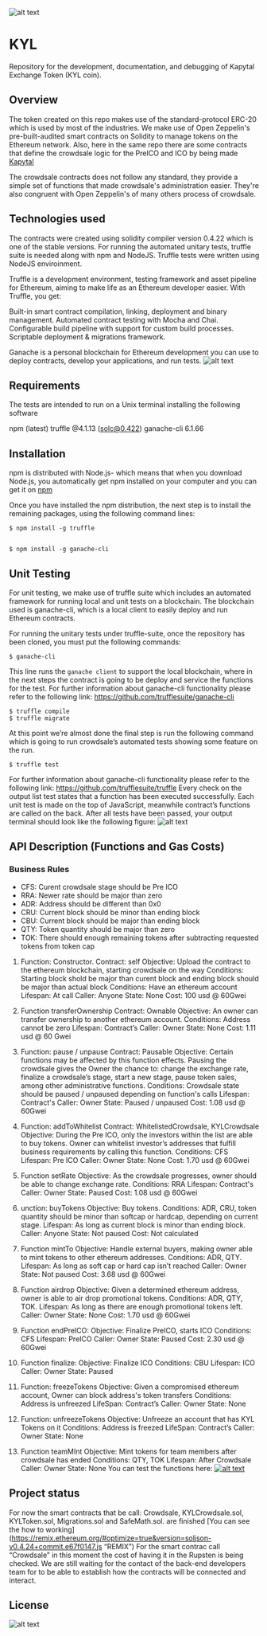 ![alt text](https://github.com/Kapytal-io/KYL/blob/master/images/portada.png)
# KYL
Repository for the development, documentation, and debugging of Kapytal Exchange Token (KYL coin).

## Overview
The token created on this repo makes use of the standard-protocol ERC-20 which is used by most of the industries. We make use of Open Zeppelin's pre-built-audited smart contracts on Solidity to manage tokens on the Ethereum network. Also, here in the same repo there are some contracts that define the crowdsale logic for the PreICO and ICO by being made [Kapytal](http://kapytal.io)

The crowdsale contracts does not follow any standard, they provide a simple set of functions that made crowdsale's administration easier. They're also congruent with Open Zeppelin's of many others process of crowdsale.

## Technologies used
The contracts were created using solidity compiler version 0.4.22 which is one of the stable versions. 
For running the automated unitary tests, truffle suite is needed along with npm and NodeJS.
Truffle tests were written using NodeJS enviroinment.

Truffle is a development environment, testing framework and asset pipeline for Ethereum, aiming to make life as an Ethereum developer easier. With Truffle, you get:

Built-in smart contract compilation, linking, deployment and binary management.
Automated contract testing with Mocha and Chai.
Configurable build pipeline with support for custom build processes.
Scriptable deployment & migrations framework.

Ganache is a personal blockchain for Ethereum development you can use to deploy contracts, develop your applications, and run tests.
![alt text](https://github.com/Kapytal-io/KYL/blob/master/images/truffle.png)

## Requirements
The tests are intended to run on a Unix terminal installing the following software

npm (latest)
truffle @4.1.13 (solc@0.422)
ganache-cli  6.1.66

## Installation
npm is distributed with Node.js- which means that when you download Node.js, you automatically get npm installed on your computer and you can get it on [npm](https://www.npmjs.com/package/npm)

Once you have installed the npm distribution, the next step is to install the remaining packages, using the following command lines:



```
$ npm install -g truffle


$ npm install -g ganache-cli
```


## Unit Testing
For unit testing, we make use of truffle suite which includes an automated framework for running local and unit tests on a blockchain. The blockchain used is ganache-cli, which is a local client to easily deploy and run Ethereum contracts.

For running the unitary tests under truffle-suite, once the repository has been cloned, you must put the following commands:
```
$ ganache-cli
```
This line runs the `ganache client` to support the local blockchain, where in the next steps the contract is going to be deploy and service the functions for the test.
For further information about ganache-cli functionality please refer to the following link: https://github.com/trufflesuite/ganache-cli

```
$ truffle compile
$ truffle migrate
```

At this point we’re almost done the final step is run the following command which is going to run crowdsale’s automated tests showing some feature on the run.
```
$ truffle test
```
For further information about ganache-cli functionality please refer to the following link: https://github.com/trufflesuite/truffle
Every check on the output list test states that a function has been executed successfully. Each unit test is made on the top of JavaScript, meanwhile contract’s functions are called on the back.
After all tests have been passed, your output terminal should look like the following figure:
![alt text](https://github.com/Kapytal-io/KYL/blob/master/images/chekedList.png "Result list check")
## API Description (Functions and Gas Costs)
### Business Rules
* CFS: Curent crowdsale stage should be Pre ICO
* RRA: Newer rate should be major than zero
* ADR: Address should be different than 0x0
* CRU: Current block should be minor than ending block
* CBU: Current block should be major than ending block
* QTY: Token quantity should be major than zero
* TOK: There should enough remaining tokens after subtracting requested tokens from token cap

1. Function: Constructor.
Contract: self
Objective: Upload the contract to the ethereum blockchain, starting crowdsale on the way
Conditions: Starting block shold be major than curent block and ending block should be major than actual block
Conditions: Have an ethereum account
Lifespan: At call
Caller: Anyone
State: None
Cost: 100 usd @ 60Gwei

2. Function transferOwnership
Contract: Ownable
Objective: An owner can transfer ownership to another ethereum account.
Conditions: Address cannot be zero
Lifespan: Contract’s
Caller: Owner
State: None
Cost: 1.11 usd @ 60 Gwei
 
3. Function: pause / unpause
Contract: Pausable
Objective: Certain functions may be affected by this function effects. Pausing the crowdsale gives the Owner the chance to: change the exchange rate, finalize a crowdsale’s stage, start a new stage, pause token sales, among other administrative functions.
Conditions: Crowdsale state should be paused / unpaused depending on function's calls
Lifespan: Contract's
Caller: Owner
State: Paused / unpaused
Cost: 1.08 usd @ 60Gwei
 
4. Function: addToWhitelist
Contract: WhitelistedCrowdsale, KYLCrowdsale
Objective: During the Pre ICO, only the investors within the list are able to buy tokens. Owner can whitelist investor’s addresses that fulfill business requirements by calling this function.
Conditions: CFS
Lifespan: Pre ICO
Caller: Owner
State: None
Cost: 1.70 usd @ 60Gwei
 
5. Function setRate
Objective: As the crowdsale progresses, owner should be able to change exchange rate.
Conditions: RRA
Lifespan: Contract's
Caller: Owner
State: Paused
Cost: 1.08 usd @ 60Gwei

6. unction: buyTokens
Objective: Buy tokens.
Conditions: ADR, CRU, token quantity should be minor than softcap or hardcap, depending on current stage.
Lifespan: As long as current block is minor than ending block.
Caller: Anyone
State: Not paused
Cost: Not calculated
 
7. Function mintTo
Objective: Handle external buyers, making owner able to mint tokens to other ethereum addresses.
Conditions: ADR, QTY.
Lifespan: As long as soft cap or hard cap isn’t reached
Caller: Owner
State: Not paused
Cost: 3.68 usd @ 60Gwei
 
8. Function airdrop
Objective: Given a determined ethereum address, owner is able to air drop promotional tokens.
Conditions: ADR, QTY, TOK.
Lifespan: As long as there are enough promotional tokens left.
Caller: Owner
State: None
Cost: 1.70 usd @ 60Gwei

9. Function endPreICO:
Objective: Finalize PreICO, starts ICO
Conditions: CFS
Lifespan: PreICO
Caller: Owner
State: Paused
Cost: 2.30 usd @ 60Gwei
 
10. Function finalize:
Objective: Finalize ICO
Conditions: CBU
Lifespan: ICO
Caller: Owner
State: Paused
 
11. Function: freezeTokens
Objective: Given a compromised ethereum account, Owner can block address's token transfers
Conditions: Address is unfreezed
LifeSpan: Contract’s
Caller: Owner
State: None
 
12. Function: unfreezeTokens
Objective: Unfreeze an account that has KYL Tokens on it
Conditions: Address is freezed
LifeSpan: Contract’s
Caller: Owner
State: None
 
13. Function teamMInt
Objective: Mint tokens for team members after crowdsale has ended
Conditions: QTY, TOK
Lifespan: After Crowdsale
Caller: Owner
State: None
You can test the functions here:
<a href="https://remix.ethereum.org/#optimize=true&version=soljson-v0.4.24+commit.e67f0147.js">![alt text](https://github.com/Kapytal-io/KYL/blob/master/images/Captura.PNG)</a>


## Project status
For now the smart contracts that be call: Crowdsale, KYLCrowdsale.sol, KYLToken.sol, Migrations.sol and
SafeMath.sol. are finished
[You can see the how to working](https://remix.ethereum.org/#optimize=true&version=soljson-v0.4.24+commit.e67f0147.js “REMIX”)
For the smart contrac call “Crowdsale” in this moment the cost of having it in the Rupsten is being checked.
We are still waiting for the contact of the back-end developers team for to be able to establish how the contracts will be connected and interact.

## License
![alt text](https://github.com/Kapytal-io/KYL/blob/master/images/logo.png)
